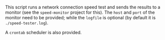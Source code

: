 
This script runs a network connection speed test and sends the results to a monitor
(see the `speed-monitor` project for this).  The `host` and `port` of the monitor
need to be provided; while the `logfile` is optional (by default it is `./speed-tester.log`).

A `crontab` scheduler is also provided.
